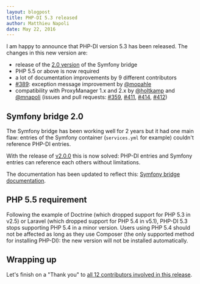 ```yaml
---
layout: blogpost
title: PHP-DI 5.3 released
author: Matthieu Napoli
date: May 22, 2016
---
```


I am happy to announce that PHP-DI version 5.3 has been released. The changes in this new version are:

- release of the [2.0 version](https://github.com/PHP-DI/Symfony-Bridge/releases/tag/2.0.0) of the Symfony bridge
- PHP 5.5 or above is now required
- a lot of documentation improvements by 9 different contributors
- [#389](https://github.com/PHP-DI/PHP-DI/pull/389): exception message improvement by [@mopahle](https://github.com/mopahle)
- compatibility with ProxyManager 1.x and 2.x by [@holtkamp](https://github.com/holtkamp) and [@mnapoli](https://github.com/mnapoli) (issues and pull requests: [#359](https://github.com/PHP-DI/PHP-DI/issues/359), [#411](https://github.com/PHP-DI/PHP-DI/issues/411), [#414](https://github.com/PHP-DI/PHP-DI/pull/414), [#412](https://github.com/PHP-DI/PHP-DI/pull/412))

## Symfony bridge 2.0

The Symfony bridge has been working well for 2 years but it had one main flaw: entries of the Symfony container (`services.yml` for example) couldn't reference PHP-DI entries.

With the release of [v2.0.0](https://github.com/PHP-DI/Symfony-Bridge/releases/tag/2.0.0) this is now solved: PHP-DI entries and Symfony entries can reference each others without limitations.

The documentation has been updated to reflect this: [Symfony bridge documentation](../doc/frameworks/symfony2.md).

## PHP 5.5 requirement

Following the example of Doctrine (which dropped support for PHP 5.3 in v2.5) or Laravel (which dropped support for PHP 5.4 in v5.1), PHP-DI 5.3 stops supporting PHP 5.4 in a minor version. Users using PHP 5.4 should not be affected as long as they use Composer (the only supported method for installing PHP-DI): the new version will not be installed automatically.

## Wrapping up

Let's finish on a "Thank you" to [all 12 contributors involved in this release](https://github.com/PHP-DI/PHP-DI/issues?utf8=%E2%9C%93&q=milestone%3A5.3+is%3Aclosed+).
